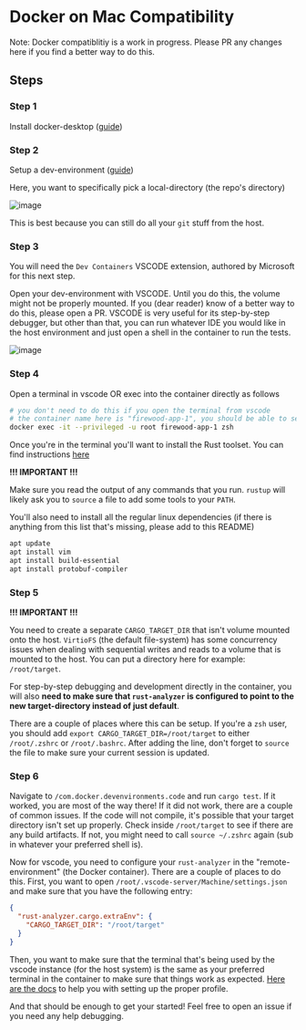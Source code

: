 # Docker on Mac Compatibility

Note:
Docker compatiblitiy is a work in progress. Please PR any changes here if you find a better way to do this.

## Steps

### Step 1

Install docker-desktop ([guide](https://docs.docker.com/desktop/install/mac-install/))

### Step 2

Setup a dev-environment ([guide](https://docs.docker.com/desktop/dev-environments/set-up/#set-up-a-dev-environment))

Here, you want to specifically pick a local-directory (the repo's directory)

![image](https://github.com/ava-labs/firewood/assets/3286504/83d6b66d-19e3-4b59-bc73-f67cf68d7329)

This is best because you can still do all your `git` stuff from the host.

### Step 3

You will need the `Dev Containers` VSCODE extension, authored by Microsoft for this next step.

Open your dev-environment with VSCODE. Until you do this, the volume might not be properly mounted. If you (dear reader) know of a better way to do this, please open a PR. VSCODE is very useful for its step-by-step debugger, but other than that, you can run whatever IDE you would like in the host environment and just open a shell in the container to run the tests.

![image](https://github.com/ava-labs/firewood/assets/3286504/88c981cb-42b9-4b99-acec-fbca31cca652)

### Step 4

Open a terminal in vscode OR exec into the container directly as follows

```sh
# you don't need to do this if you open the terminal from vscode
# the container name here is "firewood-app-1", you should be able to see this in docker-desktop
docker exec -it --privileged -u root firewood-app-1 zsh
```

Once you're in the terminal you'll want to install the Rust toolset. You can find instructions [here](https://rustup.rs/)

**!!! IMPORTANT !!!**

Make sure you read the output of any commands that you run. `rustup` will likely ask you to `source` a file to add some tools to your `PATH`.

You'll also need to install all the regular linux dependencies (if there is anything from this list that's missing, please add to this README)

```sh
apt update
apt install vim
apt install build-essential
apt install protobuf-compiler
```

### Step 5

**!!! IMPORTANT !!!**

You need to create a separate `CARGO_TARGET_DIR` that isn't volume mounted onto the host. `VirtioFS` (the default file-system) has some concurrency issues when dealing with sequential writes and reads to a volume that is mounted to the host. You can put a directory here for example: `/root/target`.

For step-by-step debugging and development directly in the container, you will also **need to make sure that `rust-analyzer` is configured to point to the new target-directory instead of just default**.

There are a couple of places where this can be setup. If you're a `zsh` user, you should add `export CARGO_TARGET_DIR=/root/target` to either `/root/.zshrc` or `/root/.bashrc`.
After adding the line, don't forget to `source` the file to make sure your current session is updated.

### Step 6

Navigate to `/com.docker.devenvironments.code` and run `cargo test`. If it worked, you are most of the way there! If it did not work, there are a couple of common issues. If the code will not compile, it's possible that your target directory isn't set up properly. Check inside `/root/target` to see if there are any build artifacts. If not, you might need to call `source ~/.zshrc` again (sub in whatever your preferred shell is).

Now for vscode, you need to configure your `rust-analyzer` in the "remote-environment" (the Docker container). There are a couple of places to do this. First, you want to open `/root/.vscode-server/Machine/settings.json` and make sure that you have the following entry:

```json
{
  "rust-analyzer.cargo.extraEnv": {
    "CARGO_TARGET_DIR": "/root/target"
  }
}
```

Then, you want to make sure that the terminal that's being used by the vscode instance (for the host system) is the same as your preferred terminal in the container to make sure that things work as expected. [Here are the docs](https://code.visualstudio.com/docs/terminal/profiles) to help you with setting up the proper profile.

And that should be enough to get your started! Feel free to open an issue if you need any help debugging.
